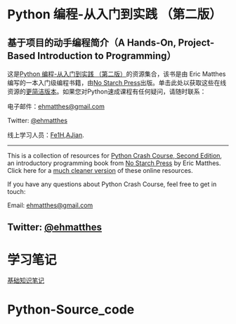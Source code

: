 Python 编程-从入门到实践 （第二版）
===
基于项目的动手编程简介（A Hands-On, Project-Based Introduction to Programming）
---
这是[Python 编程-从入门到实践 （第二版）](http://www.nostarch.com/pythoncrashcourse/)的资源集合，该书是由 Eric Matthes 编写的一本入门级编程书籍，由[No Starch Press](http://www.nostarch.com)出版。单击此处以获取这些在线资源的[更简洁版本](https://ehmatthes.github.io/pcc_2e/)。如果您对Python速成课程有任何疑问，请随时联系：

电子邮件：[ehmatthes@gmail.com](ehmatthes@gmail.com)

Twitter: [@ehmatthes](http://twitter.com/ehmatthes/)

线上学习人员：[Fe1H](https://github.com/Fe1H),[AJian](https://github.com/captain-ajian).

---
This is a collection of resources for [Python Crash Course, Second Edition](http://www.nostarch.com/pythoncrashcourse/), an introductory programming book from [No Starch Press](http://www.nostarch.com) by Eric Matthes. Click here for a [much cleaner version](https://ehmatthes.github.io/pcc_2e/) of these online resources.

If you have any questions about Python Crash Course, feel free to get in touch:

Email: ehmatthes@gmail.com

Twitter: [@ehmatthes](http://twitter.com/ehmatthes/)
---

# 学习笔记
[基础知识笔记](Note.md)

# Python-Source_code